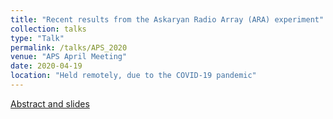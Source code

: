 ```yaml
---
title: "Recent results from the Askaryan Radio Array (ARA) experiment"
collection: talks
type: "Talk"
permalink: /talks/APS_2020
venue: "APS April Meeting"
date: 2020-04-19
location: "Held remotely, due to the COVID-19 pandemic"
---
```

[Abstract and slides](https://meetings.aps.org/Meeting/APR20/Session/J10.5)
